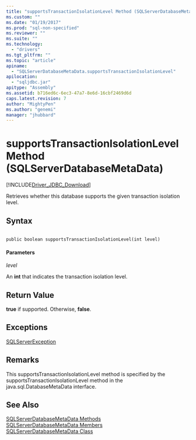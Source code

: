 ```yaml
---
title: "supportsTransactionIsolationLevel Method (SQLServerDatabaseMetaData) | Microsoft Docs"
ms.custom: ""
ms.date: "01/19/2017"
ms.prod: "sql-non-specified"
ms.reviewer: ""
ms.suite: ""
ms.technology: 
  - "drivers"
ms.tgt_pltfrm: ""
ms.topic: "article"
apiname: 
  - "SQLServerDatabaseMetaData.supportsTransactionIsolationLevel"
apilocation: 
  - "sqljdbc.jar"
apitype: "Assembly"
ms.assetid: b716ed6c-6ec3-47a7-8e6d-16cbf2469d6d
caps.latest.revision: 7
author: "MightyPen"
ms.author: "genemi"
manager: "jhubbard"
---
```

# supportsTransactionIsolationLevel Method (SQLServerDatabaseMetaData)
[!INCLUDE[Driver_JDBC_Download](../../../includes/driver_jdbc_download.md)]

  Retrieves whether this database supports the given transaction isolation level.  
  
## Syntax  
  
```  
  
public boolean supportsTransactionIsolationLevel(int level)  
```  
  
#### Parameters  
 *level*  
  
 An **int** that indicates the transaction isolation level.  
  
## Return Value  
 **true** if supported. Otherwise, **false**.  
  
## Exceptions  
 [SQLServerException](../../../connect/jdbc/reference/sqlserverexception-class.md)  
  
## Remarks  
 This supportsTransactionIsolationLevel method is specified by the supportsTransactionIsolationLevel method in the java.sql.DatabaseMetaData interface.  
  
## See Also  
 [SQLServerDatabaseMetaData Methods](../../../connect/jdbc/reference/sqlserverdatabasemetadata-methods.md)   
 [SQLServerDatabaseMetaData Members](../../../connect/jdbc/reference/sqlserverdatabasemetadata-members.md)   
 [SQLServerDatabaseMetaData Class](../../../connect/jdbc/reference/sqlserverdatabasemetadata-class.md)  
  
  